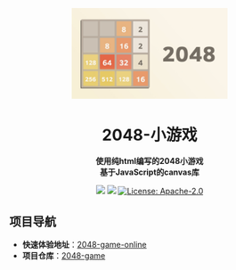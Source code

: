 <p align="center">
    <a href="" target="_blank">
      <img src="./assets/2048_OG-logo.jpg" width="280" />
    </a>
</p>

<h1 align="center">2048-小游戏</h1>
<p align="center"><strong>使用纯html编写的2048小游戏<br>基于JavaScript的canvas库<em></em></strong></p>

<div align="center">
    <a href="https://github.com/Azure12355/game-2048"><img src="https://img.shields.io/badge/github-项目地址-yellow.svg?style=plasticr"></a>
    <a href="https://github.com/Azure12355/game-2048"><img src="https://img.shields.io/badge/码云-项目地址-orange.svg?style=plasticr"></a>
    <a href="https://github.com/Azure12355/game-2048/blob/main/LICENSE" target="_blank">
        <img alt="License: Apache-2.0" src="https://img.shields.io/badge/License-MIT--3.0-blue.svg">
    </a> 
    
</div>

## 项目导航

- **快速体验地址**：[2048-game-online](https://mallchat.cn)
- **项目仓库**：[2048-game](https://github.com/Evansy/MallChatWeb)

